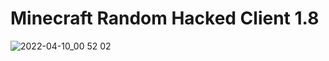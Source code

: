 # Minecraft Random Hacked Client 1.8
![2022-04-10_00 52 02](https://user-images.githubusercontent.com/75093701/162591297-ef515abb-018a-43e3-8304-2e4768540e96.png)
